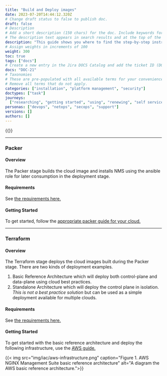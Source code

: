 ```yaml
---
title: "Build and Deploy images"
date: 2023-07-20T14:44:12.320Z
# Change draft status to false to publish doc.
draft: false
# Description
# Add a short description (150 chars) for the doc. Include keywords for SEO.
# The description text appears in search results and at the top of the doc.
description: "This guide shows you where to find the step-by-step instructions to build and deploy NGINX Management Suite images on various cloud providers."
# Assign weights in increments of 100
weight: 300
toc: true
tags: ["docs"]
# Create a new entry in the Jira DOCS Catalog and add the ticket ID (DOCS-<number>) below
docs: "DOC-21"
# Taxonomies
# These are pre-populated with all available terms for your convenience.
# Remove all terms that do not apply.
categories: ["installation", "platform management", "security"]
doctypes: ["task"]
journeys:
  ["researching", "getting started", "using", "renewing", "self service"]
personas: ["devops", "netops", "secops", "support"]
versions: []
authors: []
---
```


{{<custom-styles>}}

---

### Packer

#### Overview

The Packer stage builds the cloud image and installs NMS using the ansible role for later consumption in the deployment stage.

#### Requirements

See [the requirements here.](https://github.com/nginxinc/nginx-management-suite-iac/tree/main/packer#Requirements)

#### Getting Started

To get started, follow the [appropriate packer guide for your cloud.](https://github.com/nginxinc/nginx-management-suite-iac/tree/main/packer#how-to-use)

---

### Terraform

#### Overview

The Terraform stage deploys the cloud images built during the Packer stage. There are two kinds of deployment examples.

1. Basic Reference Architecture which will deploy both control-plane and data-plane using cloud best practices.
2. Standalone Architecture which will deploy the control plane in isolation. _This is not a best practice solution_ but can be used as a simple deployment available for multiple clouds.

#### Requirements

See [the requirements here.](https://github.com/nginxinc/nginx-management-suite-iac/tree/main/packer#Requirements)

#### Getting Started

To get started with the basic reference architecture and deploy the following infrastructure, use the [AWS guide.](https://github.com/nginxinc/nginx-management-suite-iac/blob/main/terraform/basic-reference/aws/README.md)

{{< img src="img/iac/aws-infrastructure.png" caption="Figure 1. AWS NGINX Management Suite basic reference architecture" alt="A diagram the AWS basic reference architecture.">}}
